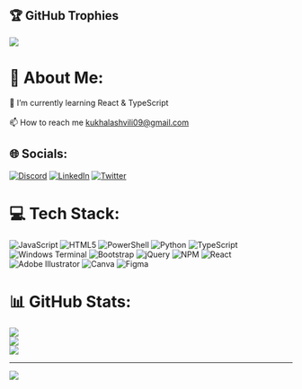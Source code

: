## 🏆 GitHub Trophies
![](https://github-profile-trophy.vercel.app/?username=kuxala&theme=radical&no-frame=true&no-bg=true&margin-w=4)

# 💫 About Me:
🌱 I’m currently learning React & TypeScript<br><br>📫 How to reach me kukhalashvili09@gmail.com


## 🌐 Socials:
[![Discord](https://img.shields.io/badge/Discord-%237289DA.svg?logo=discord&logoColor=white)](https://discord.gg/kuxala) [![LinkedIn](https://img.shields.io/badge/LinkedIn-%230077B5.svg?logo=linkedin&logoColor=white)](https://linkedin.com/in/roman-kukhalashvili-388751221) [![Twitter](https://img.shields.io/badge/Twitter-%231DA1F2.svg?logo=Twitter&logoColor=white)](https://twitter.com/kuxala09) 

# 💻 Tech Stack:
![JavaScript](https://img.shields.io/badge/javascript-%23323330.svg?style=for-the-badge&logo=javascript&logoColor=%23F7DF1E) ![HTML5](https://img.shields.io/badge/html5-%23E34F26.svg?style=for-the-badge&logo=html5&logoColor=white) ![PowerShell](https://img.shields.io/badge/PowerShell-%235391FE.svg?style=for-the-badge&logo=powershell&logoColor=white) ![Python](https://img.shields.io/badge/python-3670A0?style=for-the-badge&logo=python&logoColor=ffdd54) ![TypeScript](https://img.shields.io/badge/typescript-%23007ACC.svg?style=for-the-badge&logo=typescript&logoColor=white) ![Windows Terminal](https://img.shields.io/badge/Windows%20Terminal-%234D4D4D.svg?style=for-the-badge&logo=windows-terminal&logoColor=white) ![Bootstrap](https://img.shields.io/badge/bootstrap-%238511FA.svg?style=for-the-badge&logo=bootstrap&logoColor=white) ![jQuery](https://img.shields.io/badge/jquery-%230769AD.svg?style=for-the-badge&logo=jquery&logoColor=white) ![NPM](https://img.shields.io/badge/NPM-%23CB3837.svg?style=for-the-badge&logo=npm&logoColor=white) ![React](https://img.shields.io/badge/react-%2320232a.svg?style=for-the-badge&logo=react&logoColor=%2361DAFB) ![Adobe Illustrator](https://img.shields.io/badge/adobe%20illustrator-%23FF9A00.svg?style=for-the-badge&logo=adobe%20illustrator&logoColor=white) ![Canva](https://img.shields.io/badge/Canva-%2300C4CC.svg?style=for-the-badge&logo=Canva&logoColor=white) ![Figma](https://img.shields.io/badge/figma-%23F24E1E.svg?style=for-the-badge&logo=figma&logoColor=white)
# 📊 GitHub Stats:
![](https://github-readme-stats.vercel.app/api?username=kuxala&theme=dark&hide_border=true&include_all_commits=false&count_private=false)<br/>
![](https://github-readme-streak-stats.herokuapp.com/?user=kuxala&theme=dark&hide_border=true)<br/>
![](https://github-readme-stats.vercel.app/api/top-langs/?username=kuxala&theme=dark&hide_border=true&include_all_commits=false&count_private=false&layout=compact)



---
[![](https://visitcount.itsvg.in/api?id=kuxala&icon=0&color=0)](https://visitcount.itsvg.in)


